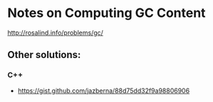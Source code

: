# Notes on Computing GC Content

http://rosalind.info/problems/gc/

## Other solutions:

### C++

* https://gist.github.com/jazberna/88d75dd32f9a98806906
